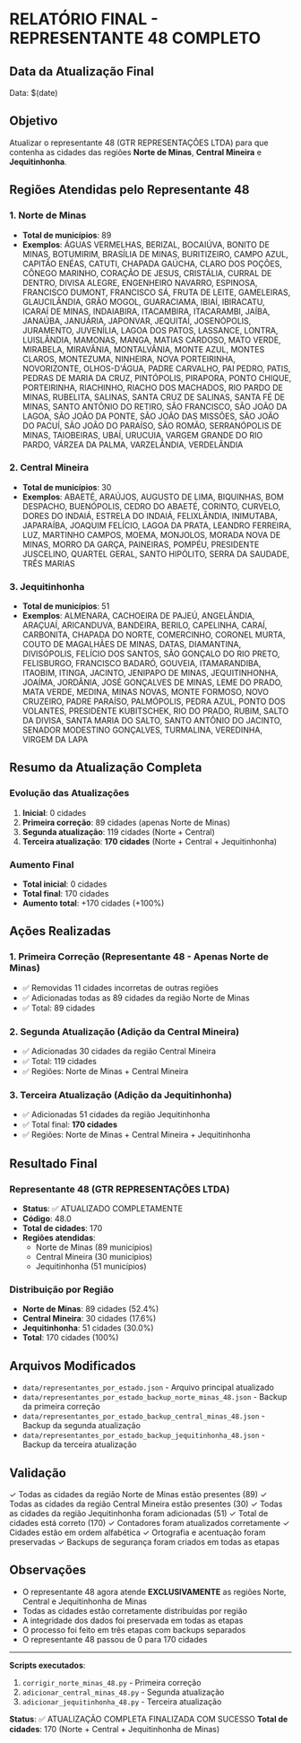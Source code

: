 # RELATÓRIO FINAL - REPRESENTANTE 48 COMPLETO

## Data da Atualização Final
Data: $(date)

## Objetivo
Atualizar o representante 48 (GTR REPRESENTAÇÕES LTDA) para que contenha as cidades das regiões **Norte de Minas**, **Central Mineira** e **Jequitinhonha**.

## Regiões Atendidas pelo Representante 48

### 1. Norte de Minas
- **Total de municípios**: 89
- **Exemplos**: ÁGUAS VERMELHAS, BERIZAL, BOCAIÚVA, BONITO DE MINAS, BOTUMIRIM, BRASÍLIA DE MINAS, BURITIZEIRO, CAMPO AZUL, CAPITÃO ENÉAS, CATUTI, CHAPADA GAÚCHA, CLARO DOS POÇÕES, CÔNEGO MARINHO, CORAÇÃO DE JESUS, CRISTÁLIA, CURRAL DE DENTRO, DIVISA ALEGRE, ENGENHEIRO NAVARRO, ESPINOSA, FRANCISCO DUMONT, FRANCISCO SÁ, FRUTA DE LEITE, GAMELEIRAS, GLAUCILÂNDIA, GRÃO MOGOL, GUARACIAMA, IBIAÍ, IBIRACATU, ICARAÍ DE MINAS, INDAIABIRA, ITACAMBIRA, ITACARAMBI, JAÍBA, JANAÚBA, JANUÁRIA, JAPONVAR, JEQUITAÍ, JOSENÓPOLIS, JURAMENTO, JUVENÍLIA, LAGOA DOS PATOS, LASSANCE, LONTRA, LUISLÂNDIA, MAMONAS, MANGA, MATIAS CARDOSO, MATO VERDE, MIRABELA, MIRAVÂNIA, MONTALVÂNIA, MONTE AZUL, MONTES CLAROS, MONTEZUMA, NINHEIRA, NOVA PORTEIRINHA, NOVORIZONTE, OLHOS-D'ÁGUA, PADRE CARVALHO, PAI PEDRO, PATIS, PEDRAS DE MARIA DA CRUZ, PINTÓPOLIS, PIRAPORA, PONTO CHIQUE, PORTEIRINHA, RIACHINHO, RIACHO DOS MACHADOS, RIO PARDO DE MINAS, RUBELITA, SALINAS, SANTA CRUZ DE SALINAS, SANTA FÉ DE MINAS, SANTO ANTÔNIO DO RETIRO, SÃO FRANCISCO, SÃO JOÃO DA LAGOA, SÃO JOÃO DA PONTE, SÃO JOÃO DAS MISSÕES, SÃO JOÃO DO PACUÍ, SÃO JOÃO DO PARAÍSO, SÃO ROMÃO, SERRANÓPOLIS DE MINAS, TAIOBEIRAS, UBAÍ, URUCUIA, VARGEM GRANDE DO RIO PARDO, VÁRZEA DA PALMA, VARZELÂNDIA, VERDELÂNDIA

### 2. Central Mineira
- **Total de municípios**: 30
- **Exemplos**: ABAETÉ, ARAÚJOS, AUGUSTO DE LIMA, BIQUINHAS, BOM DESPACHO, BUENÓPOLIS, CEDRO DO ABAETÉ, CORINTO, CURVELO, DORES DO INDAIÁ, ESTRELA DO INDAIÁ, FELIXLÂNDIA, INIMUTABA, JAPARAÍBA, JOAQUIM FELÍCIO, LAGOA DA PRATA, LEANDRO FERREIRA, LUZ, MARTINHO CAMPOS, MOEMA, MONJOLOS, MORADA NOVA DE MINAS, MORRO DA GARÇA, PAINEIRAS, POMPÉU, PRESIDENTE JUSCELINO, QUARTEL GERAL, SANTO HIPÓLITO, SERRA DA SAUDADE, TRÊS MARIAS

### 3. Jequitinhonha
- **Total de municípios**: 51
- **Exemplos**: ALMENARA, CACHOEIRA DE PAJEÚ, ANGELÂNDIA, ARAÇUAÍ, ARICANDUVA, BANDEIRA, BERILO, CAPELINHA, CARAÍ, CARBONITA, CHAPADA DO NORTE, COMERCINHO, CORONEL MURTA, COUTO DE MAGALHÃES DE MINAS, DATAS, DIAMANTINA, DIVISÓPOLIS, FELÍCIO DOS SANTOS, SÃO GONÇALO DO RIO PRETO, FELISBURGO, FRANCISCO BADARÓ, GOUVEIA, ITAMARANDIBA, ITAOBIM, ITINGA, JACINTO, JENIPAPO DE MINAS, JEQUITINHONHA, JOAÍMA, JORDÂNIA, JOSÉ GONÇALVES DE MINAS, LEME DO PRADO, MATA VERDE, MEDINA, MINAS NOVAS, MONTE FORMOSO, NOVO CRUZEIRO, PADRE PARAÍSO, PALMÓPOLIS, PEDRA AZUL, PONTO DOS VOLANTES, PRESIDENTE KUBITSCHEK, RIO DO PRADO, RUBIM, SALTO DA DIVISA, SANTA MARIA DO SALTO, SANTO ANTÔNIO DO JACINTO, SENADOR MODESTINO GONÇALVES, TURMALINA, VEREDINHA, VIRGEM DA LAPA

## Resumo da Atualização Completa

### Evolução das Atualizações
1. **Inicial**: 0 cidades
2. **Primeira correção**: 89 cidades (apenas Norte de Minas)
3. **Segunda atualização**: 119 cidades (Norte + Central)
4. **Terceira atualização**: **170 cidades** (Norte + Central + Jequitinhonha)

### Aumento Final
- **Total inicial**: 0 cidades
- **Total final**: 170 cidades
- **Aumento total**: +170 cidades (+100%)

## Ações Realizadas

### 1. Primeira Correção (Representante 48 - Apenas Norte de Minas)
- ✅ Removidas 11 cidades incorretas de outras regiões
- ✅ Adicionadas todas as 89 cidades da região Norte de Minas
- ✅ Total: 89 cidades

### 2. Segunda Atualização (Adição da Central Mineira)
- ✅ Adicionadas 30 cidades da região Central Mineira
- ✅ Total: 119 cidades
- ✅ Regiões: Norte de Minas + Central Mineira

### 3. Terceira Atualização (Adição da Jequitinhonha)
- ✅ Adicionadas 51 cidades da região Jequitinhonha
- ✅ Total final: **170 cidades**
- ✅ Regiões: Norte de Minas + Central Mineira + Jequitinhonha

## Resultado Final

### Representante 48 (GTR REPRESENTAÇÕES LTDA)
- **Status**: ✅ ATUALIZADO COMPLETAMENTE
- **Código**: 48.0
- **Total de cidades**: 170
- **Regiões atendidas**: 
  - Norte de Minas (89 municípios)
  - Central Mineira (30 municípios)
  - Jequitinhonha (51 municípios)

### Distribuição por Região
- **Norte de Minas**: 89 cidades (52.4%)
- **Central Mineira**: 30 cidades (17.6%)
- **Jequitinhonha**: 51 cidades (30.0%)
- **Total**: 170 cidades (100%)

## Arquivos Modificados
- `data/representantes_por_estado.json` - Arquivo principal atualizado
- `data/representantes_por_estado_backup_norte_minas_48.json` - Backup da primeira correção
- `data/representantes_por_estado_backup_central_minas_48.json` - Backup da segunda atualização
- `data/representantes_por_estado_backup_jequitinhonha_48.json` - Backup da terceira atualização

## Validação
✓ Todas as cidades da região Norte de Minas estão presentes (89)
✓ Todas as cidades da região Central Mineira estão presentes (30)
✓ Todas as cidades da região Jequitinhonha foram adicionadas (51)
✓ Total de cidades está correto (170)
✓ Contadores foram atualizados corretamente
✓ Cidades estão em ordem alfabética
✓ Ortografia e acentuação foram preservadas
✓ Backups de segurança foram criados em todas as etapas

## Observações
- O representante 48 agora atende **EXCLUSIVAMENTE** as regiões Norte, Central e Jequitinhonha de Minas
- Todas as cidades estão corretamente distribuídas por região
- A integridade dos dados foi preservada em todas as etapas
- O processo foi feito em três etapas com backups separados
- O representante 48 passou de 0 para 170 cidades

---
**Scripts executados**: 
1. `corrigir_norte_minas_48.py` - Primeira correção
2. `adicionar_central_minas_48.py` - Segunda atualização
3. `adicionar_jequitinhonha_48.py` - Terceira atualização

**Status**: ✅ ATUALIZAÇÃO COMPLETA FINALIZADA COM SUCESSO
**Total de cidades**: 170 (Norte + Central + Jequitinhonha de Minas)
